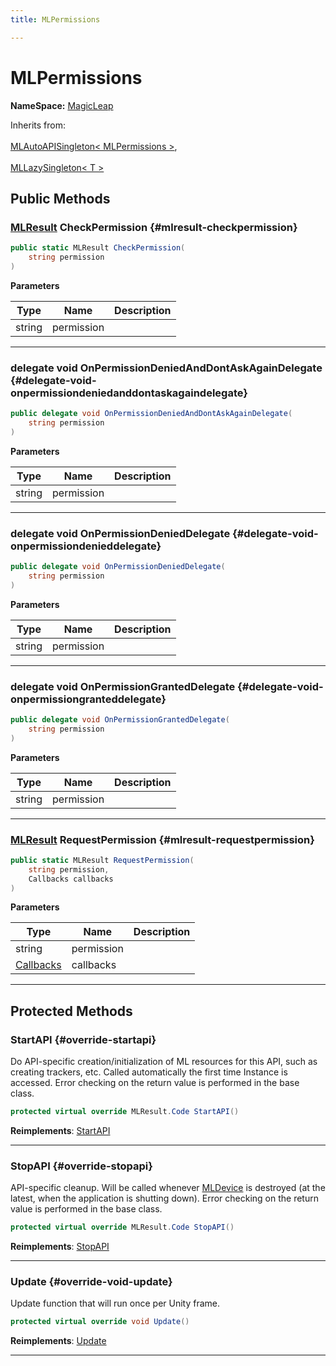 ```yaml
---
title: MLPermissions

---
```


# MLPermissions



**NameSpace:** 
[MagicLeap](/versioned_docs/version-22-May-2023/unity-api/api/UnityEngine.XR.MagicLeap/UnityEngine.XR.MagicLeap.md) 





Inherits from: <br></br>[MLAutoAPISingleton< MLPermissions >](/versioned_docs/version-22-May-2023/unity-api/api/UnityEngine.XR.MagicLeap/UnityEngine.XR.MagicLeap.MLAutoAPISingleton.md),<br></br>[MLLazySingleton< T >](/versioned_docs/version-22-May-2023/unity-api/api/UnityEngine.XR.MagicLeap/UnityEngine.XR.MagicLeap.MLLazySingleton.md)




## Public Methods

### [MLResult](/versioned_docs/version-22-May-2023/unity-api/api/UnityEngine.XR.MagicLeap/UnityEngine.XR.MagicLeap.MLResult.md) CheckPermission {#mlresult-checkpermission}

```csharp
public static MLResult CheckPermission(
    string permission
)
```


**Parameters**

| Type | Name  | Description  | 
|--|--|--|
| string |permission||






-----------

### delegate void OnPermissionDeniedAndDontAskAgainDelegate {#delegate-void-onpermissiondeniedanddontaskagaindelegate}

```csharp
public delegate void OnPermissionDeniedAndDontAskAgainDelegate(
    string permission
)
```


**Parameters**

| Type | Name  | Description  | 
|--|--|--|
| string |permission||






-----------

### delegate void OnPermissionDeniedDelegate {#delegate-void-onpermissiondenieddelegate}

```csharp
public delegate void OnPermissionDeniedDelegate(
    string permission
)
```


**Parameters**

| Type | Name  | Description  | 
|--|--|--|
| string |permission||






-----------

### delegate void OnPermissionGrantedDelegate {#delegate-void-onpermissiongranteddelegate}

```csharp
public delegate void OnPermissionGrantedDelegate(
    string permission
)
```


**Parameters**

| Type | Name  | Description  | 
|--|--|--|
| string |permission||






-----------

### [MLResult](/versioned_docs/version-22-May-2023/unity-api/api/UnityEngine.XR.MagicLeap/UnityEngine.XR.MagicLeap.MLResult.md) RequestPermission {#mlresult-requestpermission}

```csharp
public static MLResult RequestPermission(
    string permission,
    Callbacks callbacks
)
```


**Parameters**

| Type | Name  | Description  | 
|--|--|--|
| string |permission||
| [Callbacks](/versioned_docs/version-22-May-2023/unity-api/api/UnityEngine.XR.MagicLeap/MLPermissions/UnityEngine.XR.MagicLeap.MLPermissions.Callbacks.md) |callbacks||






-----------

## Protected Methods

### StartAPI {#override-startapi}

Do API-specific creation/initialization of ML resources for this API, such as creating trackers, etc. Called automatically the first time  Instance  is accessed. Error checking on the return value is performed in the base class. 

```csharp
protected virtual override MLResult.Code StartAPI()
```




**Reimplements**: [StartAPI](/versioned_docs/version-22-May-2023/unity-api/api/UnityEngine.XR.MagicLeap/UnityEngine.XR.MagicLeap.MLAutoAPISingleton.md#abstract-startapi)



-----------

### StopAPI {#override-stopapi}

API-specific cleanup. Will be called whenever [MLDevice](/versioned_docs/version-22-May-2023/unity-api/api/UnityEngine.XR.MagicLeap/UnityEngine.XR.MagicLeap.MLDevice.md) is destroyed (at the latest, when the application is shutting down). Error checking on the return value is performed in the base class. 

```csharp
protected virtual override MLResult.Code StopAPI()
```




**Reimplements**: [StopAPI](/versioned_docs/version-22-May-2023/unity-api/api/UnityEngine.XR.MagicLeap/UnityEngine.XR.MagicLeap.MLAutoAPISingleton.md#abstract-stopapi)



-----------

### Update {#override-void-update}

Update function that will run once per Unity frame. 

```csharp
protected virtual override void Update()
```




**Reimplements**: [Update](/versioned_docs/version-22-May-2023/unity-api/api/UnityEngine.XR.MagicLeap/UnityEngine.XR.MagicLeap.MLAutoAPISingleton.md#void-update)



-----------


